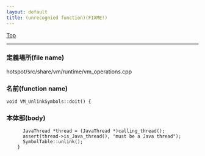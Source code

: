 ```yaml
---
layout: default
title: (unrecognied function)(FIXME!)
---
```

[Top](../index.html)

--- 
### 定義場所(file name)
hotspot/src/share/vm/runtime/vm_operations.cpp

### 名前(function name)
```
void VM_UnlinkSymbols::doit() {
```

### 本体部(body)
```
	  JavaThread *thread = (JavaThread *)calling_thread();
	  assert(thread->is_Java_thread(), "must be a Java thread");
	  SymbolTable::unlink();
	}
	
```


